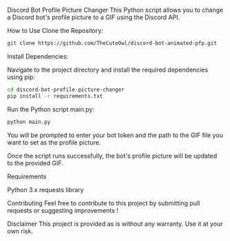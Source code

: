 Discord Bot Profile Picture Changer
This Python script allows you to change a Discord bot's profile picture to a GIF using the Discord API.

How to Use
Clone the Repository:

```bash
git clone https://github.com/TheCuteOwl/discord-bot-animated-pfp.git
```

Install Dependencies:

Navigate to the project directory and install the required dependencies using pip:

```bash
cd discord-bot-profile-picture-changer
pip install -r requirements.txt

```

Run the Python script main.py:

```bash
python main.py
```
You will be prompted to enter your bot token and the path to the GIF file you want to set as the profile picture.

Once the script runs successfully, the bot's profile picture will be updated to the provided GIF.

Requirements

Python 3.x
requests library

Contributing
Feel free to contribute to this project by submitting pull requests or suggesting improvements !

Disclaimer
This project is provided as is without any warranty. Use it at your own risk.

